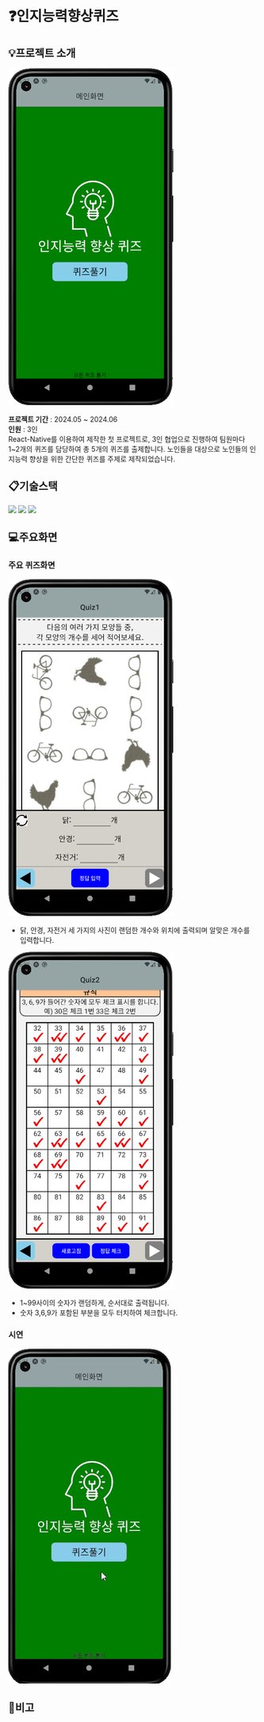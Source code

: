 # :question:인지능력향상퀴즈

## :bulb:프로젝트 소개
![MainScreen](./images/1Mainpage.png)

**프로젝트 기간** : 2024.05 ~ 2024.06<br>
**인원** : 3인 <br>
React-Native를 이용하여 제작한 첫 프로젝트로, 3인 협업으로 진행하여 팀원마다 1~2개의 퀴즈를 담당하여 총 5개의 퀴즈를 출제합니다.
노인들을 대상으로 노인들의 인지능력 향상을 위한 간단한 퀴즈를 주제로 제작되었습니다.

## :clipboard:기술스택
<img src="https://img.shields.io/badge/javascript-F7DF1E?style=for-the-badge&logo=javascript&logoColor=black">
<img src="https://img.shields.io/badge/reactnative-61DAFB?style=for-the-badge&logo=react&logoColor=black">
<img src="https://img.shields.io/badge/expo-000020?style=for-the-badge&logo=expo&logoColor=white">

## :computer:주요화면
### 주요 퀴즈화면
![Quiz1](./images/2Quiz1.png)
- 닭, 안경, 자전거 세 가지의 사진이 랜덤한 개수와 위치에 출력되며 알맞은 개수를 입력합니다.

![Quiz2C](./images/5Quiz2Input.png)
- 1~99사이의 숫자가 랜덤하게, 순서대로 출력됩니다.
- 숫자 3,6,9가 포함된 부분을 모두 터치하여 체크합니다.

### 시연
![Demonstration](./images/Demonstration.gif)

## :notebook:비고
